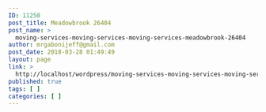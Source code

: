 ```yaml
---
ID: 11250
post_title: Meadowbrook 26404
post_name: >
  moving-services-moving-services-moving-services-meadowbrook-26404
author: mrgabonijeff@gmail.com
post_date: 2018-03-28 01:49:49
layout: page
link: >
  http://localhost/wordpress/moving-services-moving-services-moving-services-meadowbrook-26404/
published: true
tags: [ ]
categories: [ ]
---
```

